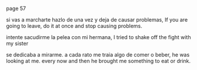 

page 57

si vas a marcharte hazlo de una vez y deja de causar problemas, If you are going to leave, do it at once and stop causing problems.

intente sacudirme la pelea con mi hermana, I tried to shake off the fight with my sister

se dedicaba a mirarme. a cada rato me traia algo de comer o beber, he was looking at me. every now and then he brought me something to eat or drink.
